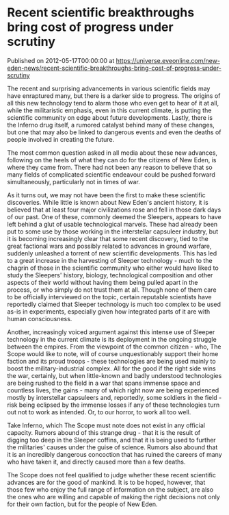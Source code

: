 # Recent scientific breakthroughs bring cost of progress under scrutiny
Published on 2012-05-17T00:00:00 at https://universe.eveonline.com/new-eden-news/recent-scientific-breakthroughs-bring-cost-of-progress-under-scrutiny

The recent and surprising advancements in various scientific fields may have enraptured many, but there is a darker side to progress. The origins of all this new technology tend to alarm those who even get to hear of it at all, while the militaristic emphasis, even in this current climate, is putting the scientific community on edge about future developments. Lastly, there is the Inferno drug itself, a rumored catalyst behind many of these changes, but one that may also be linked to dangerous events and even the deaths of people involved in creating the future.

The most common question asked in all media about these new advances, following on the heels of what they can do for the citizens of New Eden, is where they came from. There had not been any reason to believe that so many fields of complicated scientific endeavour could be pushed forward simultaneously, particularly not in times of war.

As it turns out, we may not have been the first to make these scientific discoveries. While little is known about New Eden's ancient history, it is believed that at least four major civilizations rose and fell in those dark days of our past. One of these, commonly deemed the Sleepers, appears to have left behind a glut of usable technological marvels. These had already been put to some use by those working in the interstellar capsuleer industry, but it is becoming increasingly clear that some recent discovery, tied to the great factional wars and possibly related to advances in ground warfare, suddenly unleashed a torrent of new scientific developments. This has led to a great increase in the harvesting of Sleeper technology - much to the chagrin of those in the scientific community who either would have liked to study the Sleepers' history, biology, technological composition and other aspects of their world without having them being pulled apart in the process, or who simply do not trust them at all. Though none of them care to be officially interviewed on the topic, certain reputable scientists have reportedly claimed that Sleeper technology is much too complex to be used as-is in experiments, especially given how integrated parts of it are with human consciousness.

Another, increasingly voiced argument against this intense use of Sleeper technology in the current climate is its deployment in the ongoing struggle between the empires. From the viewpoint of the common citizen - who, The Scope would like to note, will of course unquestionably support their home faction and its proud troops - these technologies are being used mainly to boost the military-industrial complex. All for the good if the right side wins the war, certainly, but when little-known and badly understood technologies are being rushed to the field in a war that spans immense space and countless lives, the gains - many of which right now are being experienced mostly by interstellar capsuleers and, reportedly, some soldiers in the field - risk being eclipsed by the immense losses if any of these technologies turn out not to work as intended. Or, to our horror, to work all too well.

Take Inferno, which The Scope must note does not exist in any official capacity. Rumors abound of this strange drug - that it is the result of digging too deep in the Sleeper coffins, and that it is being used to further the militaries' causes under the guise of science. Rumors also abound that it is an incredibly dangerous concoction that has ruined the careers of many who have taken it, and directly caused more than a few deaths.

The Scope does not feel qualified to judge whether these recent scientific advances are for the good of mankind. It is to be hoped, however, that those few who enjoy the full range of information on the subject, are also the ones who are willing and capable of making the right decisions not only for their own faction, but for the people of New Eden.
